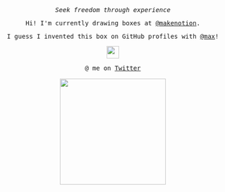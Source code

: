 <p align="center"><i><samp>Seek freedom through experience</samp></i></p>

<p align="center">
  <samp>
    Hi! I'm currently drawing boxes at <a href="https://github.com/makenotion">@makenotion</a>.
  </samp>
</p>
<p align="center">
  <samp>
    I guess I invented this box on GitHub profiles with <a href="https://github.com/max">@max</a>!
  </samp>
</p>

<p align="center">
  <samp>
    <img src="https://user-images.githubusercontent.com/5679180/79618120-0daffb80-80be-11ea-819e-d2b0fa904d07.gif" width="28px">
  </samp>
</p>

<p align="center">
  <samp>
    @ me on <a href="https://twitter.com/pifafu">Twitter</a><br><br>
    <img src="https://i.imgur.com/kdKhgx6.gif" width="240px" align="center">
  </samp>
</p>
